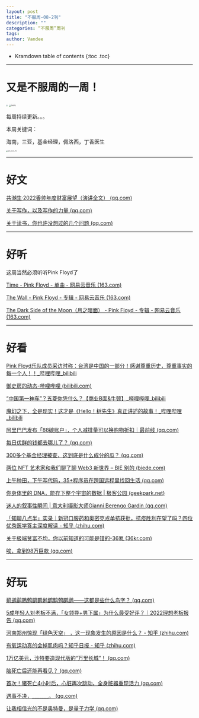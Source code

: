 ```yaml
---
layout: post
title: "不服周-08-2刊"
description: ""
categories: “不服周”周刊
tags: 
author: Vandee
---
```


* Kramdown table of contents
{:toc .toc}


------

# 又是不服周的一周！



<img src="https://s2.loli.net/2022/07/20/LvK8Y7fkOprtPGo.jpg" style="zoom: 25%;" />           <img src="https://s2.loli.net/2022/07/20/gdhaYyfs2r1Cue4.jpg" alt="11478" style="zoom: 33%;" />



每周持续更新。。。

本周关键词：

海南，三亚，基金经理，佩洛西，丁香医生



<img src="https://s2.loli.net/2022/08/10/CngVdNObUh1EWZA.jpg" alt="IMG_0026.JPG" style="zoom:25%;" />

------

# 好文

[共潮生·2022香帅年度财富展望（演讲全文） (qq.com)](https://mp.weixin.qq.com/s?__biz=MzU5MzA3ODIyMw==&mid=2247506687&idx=1&sn=6f305440e7a9a9f1c2e6228f761ed9b2)

[关于写作，以及写作的力量 (qq.com)](https://mp.weixin.qq.com/s/Qa8NwSXK0HucPvqzOCjlXw)

[关于读书，你也许没想过的几个问题 (qq.com)](https://mp.weixin.qq.com/s/Qqm7IIDgc2t7BgRkFbJHXQ)

------



# 好听

这周当然必须听听Pink Floyd了

[Time - Pink Floyd - 单曲 - 网易云音乐 (163.com)](https://music.163.com/#/song?id=4238109)

[The Wall - Pink Floyd - 专辑 - 网易云音乐 (163.com)](https://music.163.com/#/album?id=428476)

[The Dark Side of the Moon（月之暗面） - Pink Floyd - 专辑 - 网易云音乐 (163.com)](https://music.163.com/#/album?id=428503)

------



# 好看

[Pink Floyd乐队成员采访时称：台湾是中国的一部分！感谢尊重历史，尊重事实的每一个人！！_哔哩哔哩_bilibili](https://www.bilibili.com/video/BV1rt4y137jY?is_story_h5=false&p=1&share_from=ugc&share_medium=iphone&share_plat=ios&share_session_id=CD6B7FAC-4F68-4267-ABDA-BF64DBF16F30&share_source=GENERIC&share_tag=s_i&timestamp=1659877935&unique_k=EfBkFuI&vd_source=92184533e359726f138fee9650261f0f)

[御史房的动态-哔哩哔哩 (bilibili.com)](https://t.bilibili.com/688659351225761941)

[“中国第一神车”？五菱你凭什么？【商业B面&牛顿】_哔哩哔哩_bilibili](https://www.bilibili.com/video/BV1iB4y147f2?vd_source=92184533e359726f138fee9650261f0f)

[魔幻之下，全是现实！这才是《Hello！树先生》真正讲述的故事！_哔哩哔哩_bilibili](https://www.bilibili.com/video/BV1yT411L7eM?spm_id_from=444.42.list.card_archive.click&vd_source=92184533e359726f138fee9650261f0f)

[阿里巴巴发布「88碳账户」，个人减排量可以换购物折扣｜最前线 (qq.com)](https://mp.weixin.qq.com/s/BkIJx4cC8SIoEZcGzT69Jw)

[每日优鲜的钱都去哪儿了？ (qq.com)](https://mp.weixin.qq.com/s/j8a6EenbtxYqGid1hlQxQg)

[300多个基金经理被查，这到底是什么成分的瓜？ (qq.com)](https://mp.weixin.qq.com/s/kxElMx1_uKLIOiy0DHzTKQ)

[两位 NFT 艺术家和我们聊了聊 Web3 新世界 – BIE 别的 (biede.com)](https://www.biede.com/nft-artist-web-3-new-world/)

[上午种田，下午写代码，35+程序员在跨国远程里找回生活 (qq.com)](https://mp.weixin.qq.com/s/tek2vfc3GDMfHZaZmoaiIg)

[你身体里的 DNA，能存下整个宇宙的数据 | 极客公园 (geekpark.net)](http://www.geekpark.net/news/306100)

[迷人的叙事性瞬间 | 意大利摄影大师Gianni Berengo Gardin (qq.com)](https://mp.weixin.qq.com/s/Xncuok2d1UrrV_njwHYAhA)

[「知聊八点半」实录｜新冠口服药和奥密克戎单抗获批，抗疫胜利在望了吗？四位优秀医学答主深度解读 - 知乎 (zhihu.com)](https://zhuanlan.zhihu.com/p/549568764)

[关于极端贫富不均，你以前知道的可能是错的-36氪 (36kr.com)](https://www.36kr.com/p/1858414964610947)

[唉，拿到98万巨款 (qq.com)](https://mp.weixin.qq.com/s/9VLkwNYHuQFR2t04t4HL1w)

------



# 好玩

[鹡鹚鹬鵙鹩鹛鹮鸺鹠鹪鹩䴙䴘——这都是些什么鸟字？ (qq.com)](https://mp.weixin.qq.com/s/igk3NkfaYqVLdAdrEgXu1g)

[5成年轻人对老板不满，「女领导+男下属」为什么最受好评？｜2022理想老板报告 (qq.com)](https://mp.weixin.qq.com/s/Kheq_NWSKCe2IF_3XyAbFw)

[河南郑州惊现「绿色天空」 ，这一现象发生的原因是什么？ - 知乎 (zhihu.com)](https://www.zhihu.com/question/545405953)

[有氧运动真的会掉肌肉吗？知乎日报 - 知乎 (zhihu.com)](https://daily.zhihu.com/story/9751345)

[1万亿美元，沙特要造现代版的“万里长城”！ (qq.com)](https://mp.weixin.qq.com/s/o6MHuhdZdhZJroHlS6kYew)

[脑死亡后还能再看见？ (qq.com)](https://mp.weixin.qq.com/s/k3yiE9iiWNrDLZ9mVqd7tA)

[首次！猪死亡4小时后，心脏再次跳动，全身脏器重现活力 (qq.com)](https://mp.weixin.qq.com/s/aydzBd7DrPDLj175yD3Zzg)

[遇事不决，_______。 (qq.com)](https://mp.weixin.qq.com/s/hsp5fZ3LhjPIKtPJa3GefQ)

[让我相信光的不是奥特曼，是量子力学 (qq.com)](https://mp.weixin.qq.com/s/lOU0JGdizdcR0inLoi9CiA)
